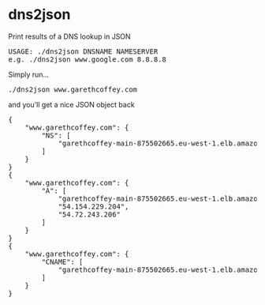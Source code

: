 # dns2json
Print results of a DNS lookup in JSON

<pre>
USAGE: ./dns2json DNSNAME NAMESERVER
e.g. ./dns2json www.google.com 8.8.8.8
</pre>

Simply run...
<pre>
./dns2json www.garethcoffey.com
</pre>

and you'll get a nice JSON object back

<pre>
{
    "www.garethcoffey.com": {
        "NS": [
            "garethcoffey-main-875502665.eu-west-1.elb.amazonaws.com."
        ]
    }
}
{
    "www.garethcoffey.com": {
        "A": [
            "garethcoffey-main-875502665.eu-west-1.elb.amazonaws.com.",
            "54.154.229.204",
            "54.72.243.206"
        ]
    }
}
{
    "www.garethcoffey.com": {
        "CNAME": [
            "garethcoffey-main-875502665.eu-west-1.elb.amazonaws.com."
        ]
    }
}
</pre>
